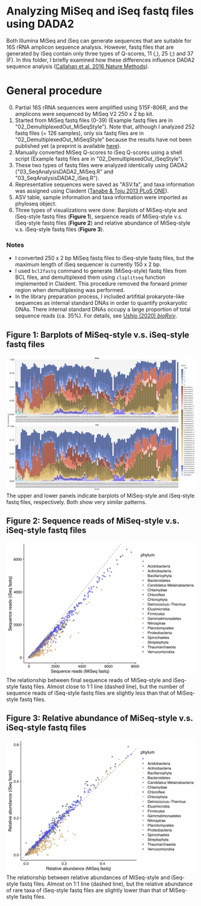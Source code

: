 # Analyzing MiSeq and iSeq fastq files using DADA2
Both Illumina MiSeq and iSeq can generate sequences that are suitable for 16S rRNA amplicon sequence analysis.
However, fastq files that are generated by iSeq contain only three types of Q-scores, 11 (,), 25 (;) and 37 (F). In this folder, I briefly examined how these differences influence DADA2 sequence analysis (<a href="https://doi.org/10.1038/nmeth.3869">Callahan et al. 2016 Nature Methods</a>).

<!--
According to the analysis, MiSeq-style and iSeq-style fastq files generated very similar results. Both fastq files seem to be appropriately analyzed by DADA2.
-->

# General procedure
0. Partial 16S rRNA sequences were amplified using 515F-806R, and the amplicons were sequenced by MiSeq V2 250 x 2 bp kit.
1. Started from MiSeq fastq files (0-39) (Example fastq files are in "02_DemultiplexedOut_MiSeqStyle"). Note that, although I analyzed 252 fastq files (= 126 samples), only six fastq files are in "02_DemultiplexedOut_MiSeqStyle" because the results have not been published yet (a preprint is available <a href="https://doi.org/10.1101/2020.04.08.032524">here</a>).
2. Manually converted MiSeq Q-scores to iSeq Q-scores using a shell script (Example fastq files are in "02_DemultiplexedOut_iSeqStyle").
3. These two types of fastq files were analyzed identically using DADA2 ("03_SeqAnalysisDADA2_MiSeq.R" and "03_SeqAnalysisDADA2_iSeq.R").
4. Representative sequences were saved as "ASV.fa", and taxa information was assigned using Claident (<a href="https://doi.org/10.1371/journal.pone.0076910">Tanabe & Toju 2013 PLoS ONE</a>).
5. ASV table, sample information and taxa information were imported as phyloseq object.
6. Three types of visualizations were done: Barplots of MiSeq-style and iSeq-style fastq files (__Figure 1__), sequence reads of MiSeq-style v.s. iSeq-style fastq files (__Figure 2__) and relative abundance of MiSeq-style v.s. iSeq-style fastq files (__Figure 3__).

### Notes
- I converted 250 x 2 bp MiSeq fastq files to iSeq-style fastq files, but the maximum length of iSeq sequencer is currently 150 x 2 bp.
- I used `bcl2fastq` command to generate (MiSeq-style) fastq files from BCL files, and demultiplexed them using `clsplitseq` function implemented in Claident. This procedure removed the forward primer region when demultiplexing was performed.
- In the library preparation process, I included artifitial prokaryote-like sequences as internal standard DNAs in order to quantify prokaryotic DNAs. There internal standard DNAs occupy a large proportion of total sequence reads (ca. 35%). For details, see <a href="https://doi.org/10.1101/2020.04.08.032524">Ushio (2020) <i>bioRxiv</i></a>.

## Figure 1: Barplots of MiSeq-style v.s. iSeq-style fastq files
<img src="06_ComparisonOut/MiSeq_vs_iSeq_barplot.jpg" width="1000px">
The upper and lower panels indicate barplots of MiSeq-style and iSeq-style fastq files, respectively. Both show very similar patterns.

## Figure 2: Sequence reads of MiSeq-style v.s. iSeq-style fastq files
<img src="06_ComparisonOut/SequenceReads_scatterplot.jpg" width="700px">
The relationship between final sequence reads of MiSeq-style and iSeq-style fastq files. Almost close to 1:1 line (dashed line), but the number of sequence reads of iSeq-style fastq files are slightly less than that of MiSeq-style fastq files.

## Figure 3: Relative abundance of MiSeq-style v.s. iSeq-style fastq files
<img src="06_ComparisonOut/RelativeAbundance_scatterplot.jpg" width="700px">
The relationship between relative abundances of MiSeq-style and iSeq-style fastq files. Almost on 1:1 line (dashed line), but the relative abundance of rare taxa of iSeq-style fastq files are slightly lower than that of MiSeq-style fastq files.


